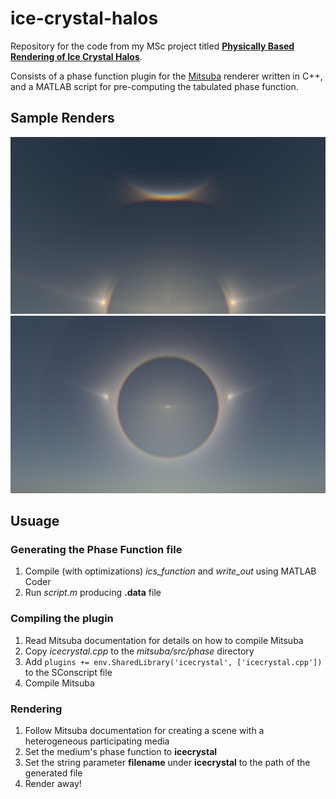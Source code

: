 # ice-crystal-halos

Repository for the code from my MSc project titled [**Physically Based Rendering of Ice Crystal Halos**](https://arthurfirmino.github.io/msc_project.pdf).

Consists of a phase function plugin for the [Mitsuba](https://www.mitsuba-renderer.org/) renderer written in C++, 
and a MATLAB script for pre-computing the tabulated phase function.

## Sample Renders
![Alt Text](https://github.com/ArthurFirmino/ice-crystal-halos/raw/master/figures/cza.png)
![Alt Text](https://github.com/ArthurFirmino/ice-crystal-halos/raw/master/figures/22halo.png)

## Usuage

### Generating the Phase Function file

  1. Compile (with optimizations) *ics_function* and *write_out* using MATLAB Coder
  2. Run *script.m* producing **.data** file
  
### Compiling the plugin
  
  1. Read Mitsuba documentation for details on how to compile Mitsuba
  2. Copy *icecrystal.cpp* to the *mitsuba/src/phase* directory
  3. Add ```plugins += env.SharedLibrary('icecrystal', ['icecrystal.cpp'])``` to the SConscript file
  4. Compile Mitsuba
  
### Rendering

  1. Follow Mitsuba documentation for creating a scene with a heterogeneous participating media
  2. Set the medium's phase function to **icecrystal**
  3. Set the string parameter **filename** under **icecrystal** to the path of the generated file
  4. Render away!
